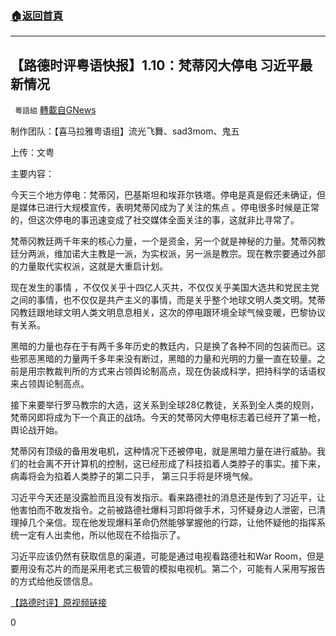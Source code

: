 ###  [:house:返回首頁](https://github.com/ourhimalayas/txt)
---

## 【路德时评粤语快报】1.10：梵蒂冈大停电 习近平最新情况
` 粵語組` [轉載自GNews](https://gnews.org/zh-hans/739470/)

制作团队：【喜马拉雅粤语组】流光飞舞、sad3mom、鬼五

上传：文粤

主要内容：

今天三个地方停电：梵蒂冈，巴基斯坦和埃菲尔铁塔。停电是真是假还未确证，但是媒体已进行大规模宣传，表明梵蒂冈成为了关注的焦点 。停电很多时候是正常的，但这次停电的事迅速变成了社交媒体全面关注的事，这就非比寻常了。

梵蒂冈教廷两千年来的核心力量，一个是资金，另一个就是神秘的力量。梵蒂冈教廷分两派，维加诺大主教是一派，为实权派，另一派是教宗。现在教宗要通过外部的力量取代实权派，这就是大重启计划。

现在发生的事情 ，不仅仅关乎十四亿人灭共，不仅仅关乎美国大选共和党民主党之间的事情，也不仅仅是共产主义的事情，而是关乎整个地球文明人类文明。梵蒂冈教廷跟地球文明人类文明息息相关，这次的停电跟环境全球气候变暖，巴黎协议有关系。

黑暗的力量也存在于有两千多年历史的教廷内，只是换了各种不同的包装而已。这些邪恶黑暗的力量两千多年来没有断过，黑暗的力量和光明的力量一直在较量。之前是用宗教裁判所的方式来占领舆论制高点，现在伪装成科学，把持科学的话语权来占领舆论制高点。

接下来要举行罗马教宗的大选，这关系到全球28亿教徒，关系到全人类的规则，梵蒂冈即将成为下一个真正的战场。今天的梵蒂冈大停电标志着已经开了第一枪，舆论战开始。

梵蒂冈有顶级的备用发电机，这种情况下还被停电，就是黑暗力量在进行威胁。我们的社会离不开计算机的控制，这已经形成了科技掐着人类脖子的事实。接下来，病毒将会为掐着人类脖子的第二只手， 第三只手将是环境气候。

习近平今天还是没露脸而且没有发指示。看来路德社的消息还是传到了习近平，让他害怕而不敢发指令。之前被路德社爆料习即将做手术，习怀疑身边人泄密，已清理掉几个亲信。现在他发现爆料革命仍然能够掌握他的行踪，让他怀疑他的指挥系统一定有人出卖他，所以他现在不给指示了。

习近平应该仍然有获取信息的渠道，可能是通过电视看路德社和War Room，但是要用没有芯片的而是采用老式三极管的模拟电视机。第二个，可能有人采用写报告的方式给他反馈信息。

[【路德时评】原视频链接](https://youtu.be/DisVqDs5S6E)

0
